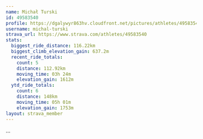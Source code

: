 ```yaml
---
name: Michał Turski
id: 49583540
profile: https://dgalywyr863hv.cloudfront.net/pictures/athletes/49583540/14729338/1/large.jpg
username: michal-turski
strava_url: https://www.strava.com/athletes/49583540
stats:
  biggest_ride_distance: 116.22km
  biggest_climb_elevation_gain: 637.2m
  recent_ride_totals:
    count: 5
    distance: 112.92km
    moving_time: 03h 24m
    elevation_gain: 1612m
  ytd_ride_totals:
    count: 6
    distance: 148km
    moving_time: 05h 01m
    elevation_gain: 1753m
layout: strava_member
--- 
```

...
